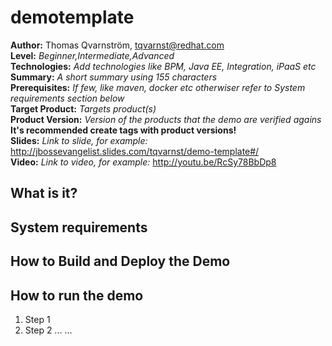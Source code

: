 demotemplate
============
**Author:** Thomas Qvarnström, tqvarnst@redhat.com  
**Level:** _Beginner,Intermediate,Advanced_  
**Technologies:** _Add technologies like BPM, Java EE, Integration, iPaaS etc_   
**Summary:** _A short summary using 155 characters_   
**Prerequisites:** _If few, like maven, docker etc otherwiser refer to System requirements section below_   
**Target Product:** _Targets product(s)_    
**Product Version:** _Version of the products that the demo are verified agains_ **It's recommended create tags with product versions!**     
**Slides:** _Link to slide, for example:_ <http://jbossevangelist.slides.com/tqvarnst/demo-template#/>   
**Video:** _Link to video, for example:_ <http://youtu.be/RcSy78BbDp8>   

What is it?
-----------

System requirements
-------------------

How to Build and Deploy the Demo
--------------------------------


How to run the demo
----------------------
1. Step 1
2. Step 2
...
...


